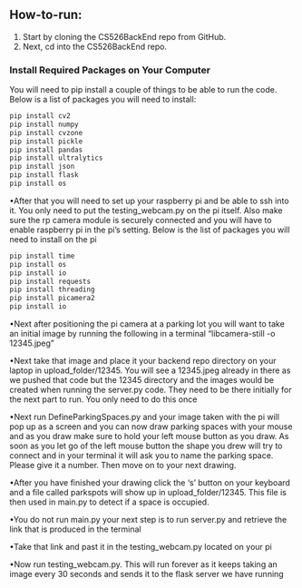 ## How-to-run:

1. Start by cloning the CS526BackEnd repo from GitHub.
2. Next, cd into the CS526BackEnd repo.

### Install Required Packages on Your Computer

You will need to pip install a couple of things to be able to run the code. Below is a list of packages you will need to install:

```sh
pip install cv2
pip install numpy
pip install cvzone
pip install pickle
pip install pandas
pip install ultralytics
pip install json
pip install flask
pip install os
```


•After that you will need to set up your raspberry pi and be able to ssh into it. You only need to put the testing_webcam.py on the pi itself. Also make sure the rp camera module is securely connected and you will have to enable raspberry pi in the pi’s setting. Below is the list of packages you will need to install on the pi

```sh
pip install time
pip install os
pip install io
pip install requests
pip install threading
pip install picamera2
pip install io
```

•Next after positioning the pi camera at a parking lot you will want to take an initial image by running the following in a terminal “libcamera-still -o 12345.jpeg”

•Next take that image and place it your backend repo directory on your laptop in upload_folder/12345. You will see a 12345.jpeg already in there as we pushed that code but the 12345 directory and the images would be created when running the server.py code. They need to be there initially for the next part to run. You only need to do this once

•Next run DefineParkingSpaces.py and your image taken with the pi will pop up as a screen and you can now draw parking spaces with your mouse and as you draw make sure to hold your left mouse button as you draw. As soon as you let go of the left mouse button the shape you drew will try to connect and in your terminal it will ask you to name the parking space. Please give it a number. Then move on to your next drawing. 

•After you have finished your drawing click the ‘s’ button on your keyboard and a file called parkspots will show up in upload_folder/12345. This file is then used in main.py to detect if a space is occupied. 

•You do not run main.py your next step is to run server.py and retrieve the link that is produced in the terminal

•Take that link and past it in the testing_webcam.py located on your pi

•Now run testing_webcam.py. This will run forever as it keeps taking an image every 30 seconds and sends it to the flask server we have running
